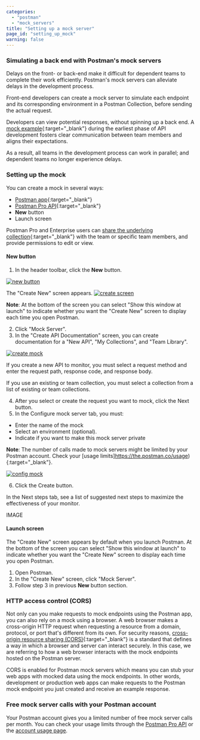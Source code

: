 ```yaml
---
categories:
  - "postman"
  - "mock_servers"
title: "Setting up a mock server"
page_id: "setting_up_mock"
warning: false
---
```


### Simulating a back end with Postman's mock servers

Delays on the front- or back-end make it difficult for dependent teams to complete their work efficiently. Postman's mock servers can alleviate delays in the development process. 

Front-end developers can create a mock server to simulate each endpoint and its corresponding environment in a Postman Collection, before sending the actual request. 

Developers can view potential responses, without spinning up a back end. A [mock example](/docs/postman/collections/examples){:target="_blank"} during the earliest phase of API development fosters clear communication between team members and aligns their expectations. 

As a result, all teams in the development process can work in parallel; and dependent teams no longer experience delays.


### Setting up the mock

You can create a mock in several ways:

* [Postman app](/docs/postman/mock_servers/mocking_with_examples){:target="_blank"}
* [Postman Pro API](/docs/postman/mock_servers/mock_with_api){:target="_blank"}
* **New** button
* Launch screen
  
Postman Pro and Enterprise users can [share the underlying collection](/docs/postman/team_library/sharing#sharing-collections){:target="_blank"} with the team or specific team members, and provide permissions to edit or view.


#### New button

1. In the header toolbar, click the **New** button.

[![new button](https://s3.amazonaws.com/postman-static-getpostman-com/postman-docs/HeaderToolBar.png)](https://s3.amazonaws.com/postman-static-getpostman-com/postman-docs/HeaderToolBar.png)

The "Create New" screen appears.
[![create screen](https://s3.amazonaws.com/postman-static-getpostman-com/postman-docs/collection-create-new-screen2.png)](https://s3.amazonaws.com/postman-static-getpostman-com/postman-docs/collection-create-new-screen2.png)

**Note**: At the bottom of the screen you can select "Show this window at launch" to indicate whether you want the "Create New" screen to display each time you open Postman.

<ol start="2">
  <li>Click "Mock Server".</li>
  <li>In the "Create API Documentation" screen, you can create documentation for a "New API", "My Collections", and "Team Library".</li>
</ol>

[![create mock](https://s3.amazonaws.com/postman-static-getpostman-com/postman-docs/create_mock.png)](https://s3.amazonaws.com/postman-static-getpostman-com/postman-docs/create_mock.png)

If you create a new API to monitor, you must select a request method and enter the request path, response code, and response body. 

If you use an existing or team collection, you must select a collection from a list of existing or team collections.

<ol start="4">
  <li>After you select or create the request you want to mock, click the Next button.</li>
  <li>In the Configure mock server tab, you must:</li>
</ol>
  
* Enter the name of the mock
* Select an environment (optional).
* Indicate if you want to make this mock server private

**Note**: The number of calls made to mock servers might be limited by your Postman account. Check your [usage limits]https://the.postman.co/usage){:target="_blank"}.
     
  [![config mock](https://s3.amazonaws.com/postman-static-getpostman-com/postman-docs/mock-config.png)](https://s3.amazonaws.com/postman-static-getpostman-com/postman-docs/mock-config.png) 
     
<ol start="6">
  <li>Click the Create button.</li>
</ol>

In the Next steps tab, see a list of suggested next steps to maximize the effectiveness of your monitor.

   
   IMAGE 
     
     
     
     
     
#### Launch screen

The "Create New" screen appears by default when you launch Postman. At the bottom of the screen you can select "Show this window at launch" to indicate whether you want the "Create New" screen to display each time you open Postman.

1. Open Postman.
2. In the "Create New" screen, click "Mock Server".
3. Follow step 3 in previous **New** button section. 


### HTTP access control (CORS)

Not only can you make requests to mock endpoints using the Postman app, you can also rely on a mock using a browser. A web browser makes a cross-origin HTTP request when requesting a resource from a domain, protocol, or port that's different from its own. For security reasons, [cross-origin resource sharing (CORS)](https://developer.mozilla.org/en-US/docs/Web/HTTP/Access_control_CORS){:target="_blank"} is a standard that defines a way in which a browser and server can interact securely. In this case, we are referring to how a web browser interacts with the mock endpoints hosted on the Postman server.

CORS is enabled for Postman mock servers which means you can stub your web apps with mocked data using the mock endpoints. In other words, development or production web apps can make requests to the Postman mock endpoint you just created and receive an example response.

### Free mock server calls with your Postman account

Your Postman account gives you a limited number of free mock server calls per month. You can check your usage limits through the [Postman Pro API](https://docs.api.getpostman.com) or the [account usage page](https://go.pstmn.io/postman-account-limits).
